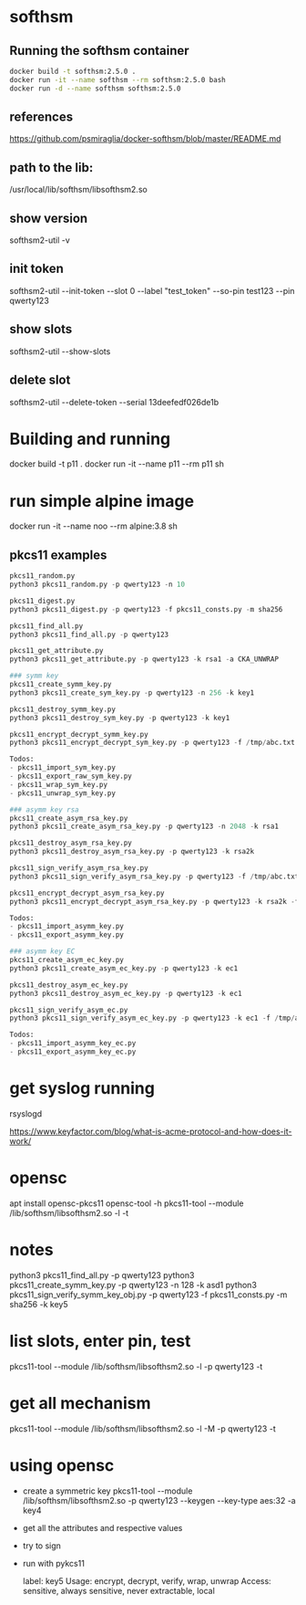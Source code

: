 # softhsm

## Running the softhsm container
```sh
docker build -t softhsm:2.5.0 .
docker run -it --name softhsm --rm softhsm:2.5.0 bash
docker run -d --name softhsm softhsm:2.5.0 
```

## references
https://github.com/psmiraglia/docker-softhsm/blob/master/README.md

## path to the lib:
/usr/local/lib/softhsm/libsofthsm2.so

## show version
softhsm2-util -v

## init token
softhsm2-util --init-token --slot 0 --label "test_token" --so-pin test123 --pin qwerty123

## show slots
softhsm2-util --show-slots

## delete slot
softhsm2-util --delete-token --serial 13deefedf026de1b


# Building and running
docker build -t p11 .
docker run -it --name p11 --rm p11 sh

# run simple alpine image
docker run -it --name noo --rm alpine:3.8 sh

## pkcs11 examples
```python
pkcs11_random.py
python3 pkcs11_random.py -p qwerty123 -n 10

pkcs11_digest.py
python3 pkcs11_digest.py -p qwerty123 -f pkcs11_consts.py -m sha256

pkcs11_find_all.py
python3 pkcs11_find_all.py -p qwerty123

pkcs11_get_attribute.py
python3 pkcs11_get_attribute.py -p qwerty123 -k rsa1 -a CKA_UNWRAP

### symm key
pkcs11_create_symm_key.py
python3 pkcs11_create_sym_key.py -p qwerty123 -n 256 -k key1

pkcs11_destroy_symm_key.py
python3 pkcs11_destroy_sym_key.py -p qwerty123 -k key1

pkcs11_encrypt_decrypt_symm_key.py
python3 pkcs11_encrypt_decrypt_sym_key.py -p qwerty123 -f /tmp/abc.txt -m cbc_pad -k key1

Todos:
- pkcs11_import_sym_key.py
- pkcs11_export_raw_sym_key.py
- pkcs11_wrap_sym_key.py
- pkcs11_unwrap_sym_key.py

### asymm key rsa
pkcs11_create_asym_rsa_key.py
python3 pkcs11_create_asym_rsa_key.py -p qwerty123 -n 2048 -k rsa1

pkcs11_destroy_asym_rsa_key.py
python3 pkcs11_destroy_asym_rsa_key.py -p qwerty123 -k rsa2k

pkcs11_sign_verify_asym_rsa_key.py
python3 pkcs11_sign_verify_asym_rsa_key.py -p qwerty123 -f /tmp/abc.txt -k rsa2k

pkcs11_encrypt_decrypt_asym_rsa_key.py
python3 pkcs11_encrypt_decrypt_asym_rsa_key.py -p qwerty123 -k rsa2k -f /tmp/abc.txt 

Todos:
- pkcs11_import_asymm_key.py
- pkcs11_export_asymm_key.py

### asymm key EC
pkcs11_create_asym_ec_key.py
python3 pkcs11_create_asym_ec_key.py -p qwerty123 -k ec1

pkcs11_destroy_asym_ec_key.py
python3 pkcs11_destroy_asym_ec_key.py -p qwerty123 -k ec1

pkcs11_sign_verify_asym_ec.py
python3 pkcs11_sign_verify_asym_ec_key.py -p qwerty123 -k ec1 -f /tmp/abc.txt

Todos:
- pkcs11_import_asymm_key_ec.py
- pkcs11_export_asymm_key_ec.py
```

# get syslog running
rsyslogd

https://www.keyfactor.com/blog/what-is-acme-protocol-and-how-does-it-work/

# opensc
apt install opensc-pkcs11
opensc-tool -h
pkcs11-tool --module /lib/softhsm/libsofthsm2.so -l -t


# notes
python3 pkcs11_find_all.py -p qwerty123
python3 pkcs11_create_symm_key.py -p qwerty123 -n 128 -k asd1
python3 pkcs11_sign_verify_symm_key_obj.py -p qwerty123 -f pkcs11_consts.py -m sha256 -k key5

# list slots, enter pin, test
pkcs11-tool --module /lib/softhsm/libsofthsm2.so -l -p qwerty123 -t
# get all mechanism
pkcs11-tool --module /lib/softhsm/libsofthsm2.so -l -M -p qwerty123 -t

# using opensc
- create a symmetric key
pkcs11-tool --module /lib/softhsm/libsofthsm2.so -p qwerty123 --keygen --key-type aes:32 -a key4
- get all the attributes and respective values
- try to sign 
- run with pykcs11

  label:      key5
  Usage:      encrypt, decrypt, verify, wrap, unwrap
  Access:     sensitive, always sensitive, never extractable, local
